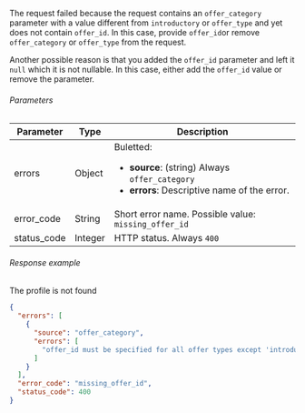 <!--- MissingOfferID.md --->

The request failed because the request contains an `offer_category` parameter with a value different from `introductory` or `offer_type` and yet does not contain `offer_id`. In this case, provide `offer_id`or remove `offer_category` or `offer_type` from the request.

Another possible reason is that you added the `offer_id` parameter and left it `null` which it is not nullable. In this case, either add the `offer_id` value or remove the parameter.

###### Parameters

| Parameter   | Type    | Description                                                  |
| ----------- | ------- | ------------------------------------------------------------ |
| errors      | Object  | Buletted: <ul><li> **source**: (string) Always `offer_category`</li><li> **errors**: Descriptive name of the error. </li></ul> |
| error_code  | String  | Short error name. Possible value: `missing_offer_id`         |
| status_code | Integer | HTTP status. Always `400`                                    |

###### Response example

The profile is not found

```json
{
  "errors": [
    {
      "source": "offer_category",
      "errors": [
        "offer_id must be specified for all offer types except 'introductory'."
      ]
    }
  ],
  "error_code": "missing_offer_id",
  "status_code": 400
}
```

 





